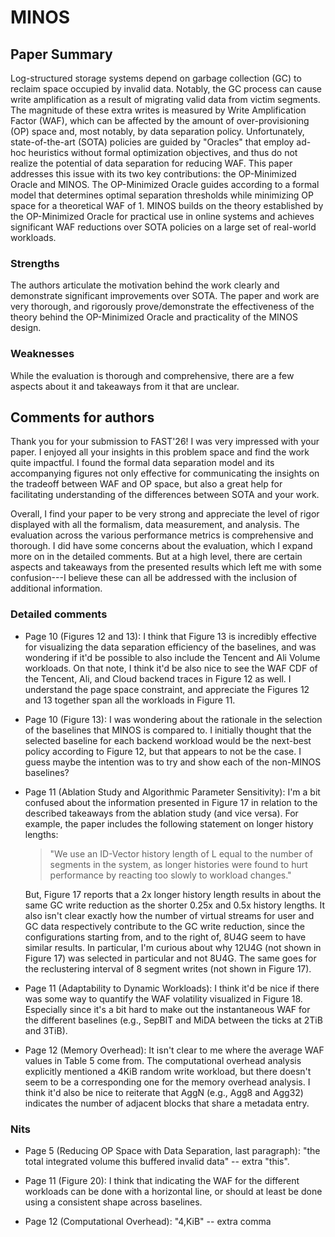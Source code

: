 # MINOS

## Paper Summary

Log-structured storage systems depend on garbage collection (GC) to reclaim
space occupied by invalid data. Notably, the GC process can cause write
amplification as a result of migrating valid data from victim segments. The
magnitude of these extra writes is measured by Write Amplification Factor (WAF),
which can be affected by the amount of over-provisioning (OP) space and, most
notably, by data separation policy. Unfortunately, state-of-the-art (SOTA)
policies are guided by "Oracles" that employ ad-hoc heuristics without formal
optimization objectives, and thus do not realize the potential of data
separation for reducing WAF. This paper addresses this issue with its two key
contributions: the OP-Minimized Oracle and MINOS. The OP-Minimized Oracle guides
according to a formal model that determines optimal separation thresholds while
minimizing OP space for a theoretical WAF of 1. MINOS builds on the theory
established by the OP-Minimized Oracle for practical use in online systems and
achieves significant WAF reductions over SOTA policies on a large set of
real-world workloads.

### Strengths

The authors articulate the motivation behind the work clearly and demonstrate
significant improvements over SOTA. The paper and work are very thorough, and
rigorously prove/demonstrate the effectiveness of the theory behind the
OP-Minimized Oracle and practicality of the MINOS design.

### Weaknesses

While the evaluation is thorough and comprehensive, there are a few aspects
about it and takeaways from it that are unclear.

## Comments for authors

Thank you for your submission to FAST'26! I was very impressed with your paper.
I enjoyed all your insights in this problem space and find the work quite
impactful. I found the formal data separation model and its accompanying
figures not only effective for communicating the insights on the tradeoff
between WAF and OP space, but also a great help for facilitating understanding
of the differences between SOTA and your work.

Overall, I find your paper to be very strong and appreciate the level of rigor
displayed with all the formalism, data measurement, and analysis. The evaluation
across the various performance metrics is comprehensive and thorough. I did have
some concerns about the evaluation, which I expand more on in the detailed
comments. But at a high level, there are certain aspects and takeaways from the
presented results which left me with some confusion---I believe these can all be
addressed with the inclusion of additional information.

### Detailed comments

- Page 10 (Figures 12 and 13): I think that Figure 13 is incredibly effective
  for visualizing the data separation efficiency of the baselines, and was
  wondering if it'd be possible to also include the Tencent and Ali Volume
  workloads. On that note, I think it'd be also nice to see the WAF CDF of the
  Tencent, Ali, and Cloud backend traces in Figure 12 as well. I understand the
  page space constraint, and appreciate the Figures 12 and 13 together span all
  the workloads in Figure 11.

- Page 10 (Figure 13): I was wondering about the rationale in the selection of
  the baselines that MINOS is compared to. I initially thought that the selected
  baseline for each backend workload would be the next-best policy according to
  Figure 12, but that appears to not be the case. I guess maybe the intention was
  to try and show each of the non-MINOS baselines?

- Page 11 (Ablation Study and Algorithmic Parameter Sensitivity): I'm a bit
  confused about the information presented in Figure 17 in relation to the
  described takeaways from the ablation study (and vice versa). For example, the
  paper includes the following statement on longer history lengths:

  > "We use an ID-Vector history length of L equal to the number of segments in the system, as longer histories were found to hurt performance by reacting too slowly to workload changes."

  But, Figure 17 reports that a 2x longer history length results in about the
  same GC write reduction as the shorter 0.25x and 0.5x history lengths. It also
  isn't clear exactly how the number of virtual streams for user and GC data
  respectively contribute to the GC write reduction, since the configurations
  starting from, and to the right of, 8U4G seem to have similar results. In
  particular, I'm curious about why 12U4G (not shown in Figure 17) was selected
  in particular and not 8U4G. The same goes for the reclustering interval of 8
  segment writes (not shown in Figure 17).

- Page 11 (Adaptability to Dynamic Workloads): I think it'd be nice if there
  was some way to quantify the WAF volatility visualized in Figure 18. Especially
  since it's a bit hard to make out the instantaneous WAF for the different
  baselines (e.g., SepBIT and MiDA between the ticks at 2TiB and 3TiB).

- Page 12 (Memory Overhead): It isn't clear to me where the average WAF values in
  Table 5 come from. The computational overhead analysis explicitly mentioned
  a 4KiB random write workload, but there doesn't seem to be a corresponding one
  for the memory overhead analysis. I think it'd also be nice to reiterate that
  AggN (e.g., Agg8 and Agg32) indicates the number of adjacent blocks that share a
  metadata entry.

### Nits

- Page 5 (Reducing OP Space with Data Separation, last paragraph): "the total
  integrated volume this buffered invalid data" -- extra "this".

- Page 11 (Figure 20): I think that indicating the WAF for the different
  workloads can be done with a horizontal line, or should at least be done using a
  consistent shape across baselines.

- Page 12 (Computational Overhead): "4,KiB" -- extra comma
